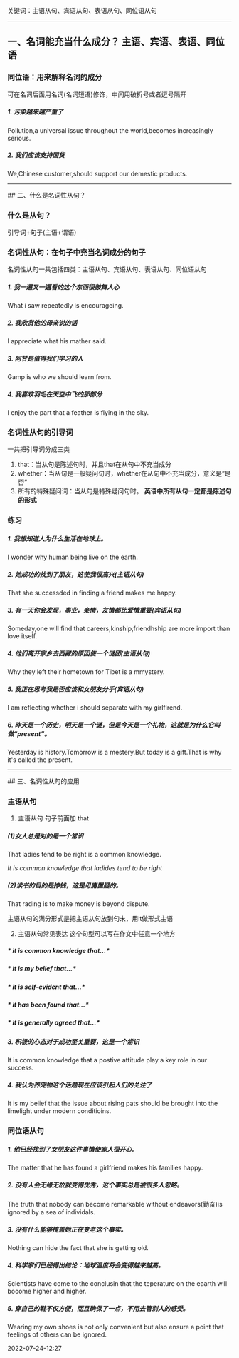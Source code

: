 关键词：主语从句、宾语从句、表语从句、同位语从句
<hr>


## 一、名词能充当什么成分？  主语、宾语、表语、同位语

###  同位语：用来解释名词的成分
可在名词后面用名词(名词短语)修饰，中间用破折号或者逗号隔开

##### 1. 污染越来越严重了

Pollution,a universal issue throughout the world,becomes increasingly serious.   
##### 2. 我们应该支持国货

We,Chinese customer,should support our demestic products.
<hr>
## 二、什么是名词性从句？

###  什么是从句？
引导词+句子(主语+谓语)

###  名词性从句：在句子中充当名词成分的句子
名词性从句一共包括四类：主语从句、宾语从句、表语从句、同位语从句
##### 1. 我一遍又一遍看的这个东西很鼓舞人心

What i saw repeatedly is encourageing.
##### 2. 我欣赏他的母亲说的话

I appreciate what his mather said.
##### 3. 阿甘是值得我们学习的人

Gamp is who we should learn from.
##### 4. 我喜欢羽毛在天空中飞的那部分

I enjoy the part that a feather is flying in the sky.

### 	名词性从句的引导词
一共把引导词分成三类
1. that：当从句是陈述句时，并且that在从句中不充当成分
2. whether：当从句是一般疑问句时，whether在从句中不充当成分，意义是“是否”
3. 所有的特殊疑问词：当从句是特殊疑问句时。
**英语中所有从句一定都是陈述句的形式**

### 	练习
##### 1. 我想知道人为什么生活在地球上。

I wonder why human being live on the earth.
##### 2. 她成功的找到了朋友，这使我很高兴(**主语从句**)

That she successded in finding a friend makes me happy.

##### 3. 有一天你会发现，事业，亲情，友情都比爱情重要(**宾语从句**)

Someday,one will find that careers,kinship,friendhship are more import than love itself.

##### 4. 他们离开家乡去西藏的原因使一个谜团(**主语从句**)

Why they left their hometown for Tibet is a mmystery.


##### 5. 我正在思考我是否应该和女朋友分手(**宾语从句**)

I am reflecting whether i should separate with my girlfirend.

##### 6. 昨天是一个历史，明天是一个谜，但是今天是一个礼物，这就是为什么它叫做“present”。

Yesterday is history.Tomorrow is a mestery.But today is a gift.That is why it's called the present.

<hr>
## 三、名词性从句的应用

### 主语从句
1. 主语从句
句子前面加 that

##### (1)女人总是对的是一个常识

That ladies tend to be right is a common knowledge.

*It is common knowledge that ladides tend to be right*
      
##### (2)读书的目的是挣钱，这是毋庸置疑的。

That rading is to make money is beyond dispute.
      
主语从句的满分形式是把主语从句放到句末，用it做形式主语

2. 主语从句常见表达
这个句型可以写在作文中任意一个地方
#####    *  it is common knowledge that...*
#####    *  it is my belief that...*
#####    *  it is self-evident that...*
#####    *  it has been found that...*
#####    *  it is generally agreed that...*

##### 3. 积极的心态对于成功至关重要，这是一个常识

It is common knowledge that a postive attitude play a key role in our success.

##### 4. 我认为养宠物这个话题现在应该引起人们的关注了

It is my belief that the issue about rising pats should be brought into the limelight under modern conditioins.

### 同位语从句

##### 1. 他已经找到了女朋友这件事情使家人很开心。

The matter that he has found a girlfriend makes his families happy.

##### 2. 没有人会无缘无故就变得优秀，这个事实总是被很多人忽略。

The truth that nobody can become remarkable without endeavors(勤奋)is ignored by a sea of individals.
##### 3. 没有什么能够掩盖她正在变老这个事实。

Nothing can hide the fact that she is getting old.
##### 4. 科学家们已经得出结论：地球温度将会变得越来越高。	

Scientists have come to the conclusin that the teperature on the eaarth will bocome higher and higher.
##### 5. 穿自己的鞋不仅方便，而且确保了一点，不用去管别人的感受。

Wearing my own shoes is not only convenient but also ensure a point that feelings of others can be ignored.





2022-07-24-12:27
